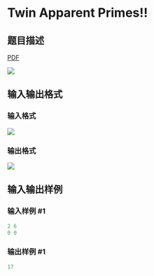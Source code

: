 # Twin Apparent Primes!!

## 题目描述

[problemUrl]: https://uva.onlinejudge.org/index.php?option=com_onlinejudge&Itemid=8&category=278&page=show_problem&problem=3771

[PDF](https://uva.onlinejudge.org/external/123/p12349.pdf)

![](https://cdn.luogu.com.cn/upload/vjudge_pic/UVA12349/52a7577f4584b8b2b9c742f333ad5ba551efe796.png)

## 输入输出格式

### 输入格式

![](https://cdn.luogu.com.cn/upload/vjudge_pic/UVA12349/67f77f393376384c5bffc3e41049b68cfb377286.png)

### 输出格式

![](https://cdn.luogu.com.cn/upload/vjudge_pic/UVA12349/5409e117c063c751ccd7daacaf37851d1ddafa35.png)

## 输入输出样例

### 输入样例 #1

```cpp
2 6
0 0
```


### 输出样例 #1

```cpp
17
```


